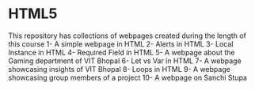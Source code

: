 # HTML5
This repository has collections of webpages created during the length of this course
1- A simple webpage in HTML
2- Alerts in HTML
3- Local Instance in HTML
4- Required Field in HTML
5- A webpage about the Gaming department of VIT Bhopal
6- Let vs Var in HTML
7- A webpage showcasing insights of VIT Bhopal
8- Loops in HTML
9- A webpage showcasing group members of a project
10- A webpage on Sanchi Stupa



